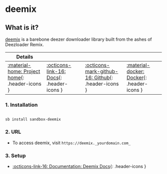 # deemix

## What is it?

[deemix](https://deemix.app/) is a barebone deezer downloader library built from the ashes of Deezloader Remix.

| Details     |             |             |             |
|-------------|-------------|-------------|-------------|
| [:material-home: Project home](https://deemix.app/){: .header-icons } | [:octicons-link-16: Docs](https://gitlab.com/Bockiii/deemix-docker){: .header-icons } | [:octicons-mark-github-16: Github](https://gitlab.com/Bockiii/deemix-docker){: .header-icons } | [:material-docker: Docker](https://gitlab.com/Bockiii/deemix-docker){: .header-icons }|

### 1. Installation

``` shell

sb install sandbox-deemix

```

### 2. URL

- To access deemix, visit `https://deemix._yourdomain.com_`

### 3. Setup

- [:octicons-link-16: Documentation: Deemix Docs](https://gitlab.com/Bockiii/deemix-docker){: .header-icons }
